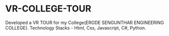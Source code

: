 # VR-COLLEGE-TOUR
Developed a VR TOUR for my College(ERODE SENGUNTHAR ENGINEERING COLLEGE).   Technology Stacks - Html, Css, Javascript, C#, Python.

